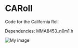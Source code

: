 CARoll
======

Code for the California Roll

Dependencies:
MMA8453_n0m1.h


![My image](http://eeltronix.com/RCV3AXIS-onGitHub-600px.jpg)
